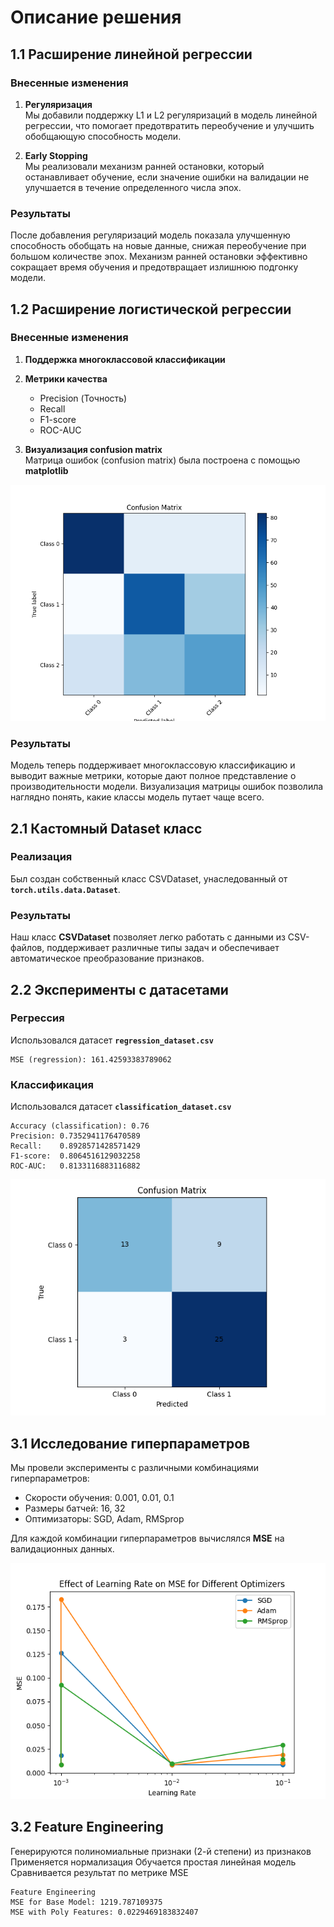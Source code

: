 
# Описание решения

## 1.1 Расширение линейной регрессии

### Внесенные изменения

1. **Регуляризация**  
   Мы добавили поддержку L1 и L2 регуляризаций в модель линейной регрессии, что помогает предотвратить переобучение и улучшить обобщающую способность модели.

2. **Early Stopping**  
   Мы реализовали механизм ранней остановки, который останавливает обучение, если значение ошибки на валидации не улучшается в течение определенного числа эпох. 

### Результаты
После добавления регуляризаций модель показала улучшенную способность обобщать на новые данные, снижая переобучение при большом количестве эпох.
Механизм ранней остановки эффективно сокращает время обучения и предотвращает излишнюю подгонку модели.

## 1.2 Расширение логистической регрессии

### Внесенные изменения

1. **Поддержка многоклассовой классификации**
2. **Метрики качества**
   - Precision (Точность)
   - Recall
   - F1-score
   - ROC-AUC

3. **Визуализация confusion matrix**  
   Матрица ошибок (confusion matrix) была построена с помощью **matplotlib**

![confusion_matrix.png](plots%2Fconfusion_matrix.png)
### Результаты
Модель теперь поддерживает многоклассовую классификацию и выводит важные метрики, которые дают полное представление о производительности модели.
Визуализация матрицы ошибок позволила наглядно понять, какие классы модель путает чаще всего.

## 2.1 Кастомный Dataset класс

### Реализация

Был создан собственный класс CSVDataset, унаследованный от **`torch.utils.data.Dataset`**.

### Результаты
Наш класс **CSVDataset** позволяет легко работать с данными из CSV-файлов, поддерживает различные типы задач и обеспечивает автоматическое преобразование признаков.

## 2.2 Эксперименты с датасетами

### Регрессия

Использовался датасет **`regression_dataset.csv`**

```
MSE (regression): 161.42593383789062
```

### Классификация

Использовался датасет **`classification_dataset.csv`**
```
Accuracy (classification): 0.76
Precision: 0.7352941176470589
Recall:    0.8928571428571429
F1-score:  0.8064516129032258
ROC-AUC:   0.8133116883116882
```
   ![confusion_matrix2.png](plots%2Fconfusion_matrix2.png)

## 3.1 Исследование гиперпараметров

Мы провели эксперименты с различными комбинациями гиперпараметров:
- Скорости обучения: 0.001, 0.01, 0.1
- Размеры батчей: 16, 32
- Оптимизаторы: SGD, Adam, RMSprop

Для каждой комбинации гиперпараметров вычислялся **MSE** на валидационных данных.

![hyperparameter_experiments.png](plots%2Fhyperparameter_experiments.png)
## 3.2 Feature Engineering

Генерируются полиномиальные признаки (2-й степени) из признаков
Применяется нормализация
Обучается простая линейная модель
Сравнивается результат по метрике MSE

```
Feature Engineering
MSE for Base Model: 1219.787109375
MSE with Poly Features: 0.0229469183832407
```